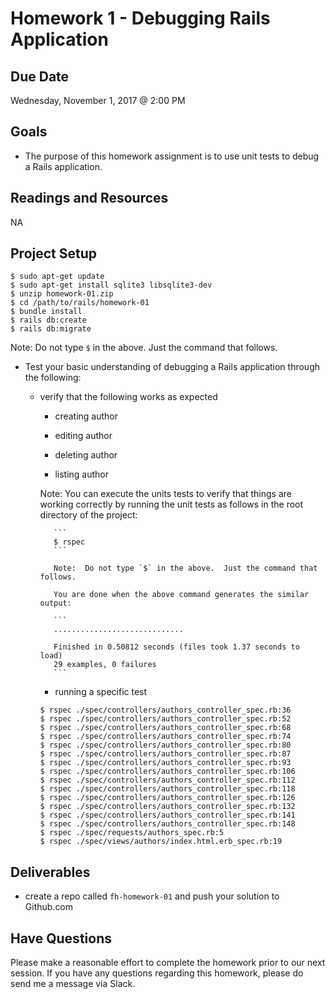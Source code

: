 # Homework 1 - Debugging Rails Application

## Due Date

Wednesday, November 1, 2017 @ 2:00 PM

## Goals

- The purpose of this homework assignment is to use unit tests to debug a Rails
  application.

## Readings and Resources

NA

## Project Setup

  ```
  $ sudo apt-get update
  $ sudo apt-get install sqlite3 libsqlite3-dev
  $ unzip homework-01.zip
  $ cd /path/to/rails/homework-01
  $ bundle install
  $ rails db:create
  $ rails db:migrate
  ```

  Note:  Do not type `$` in the above.  Just the command that follows.

- Test your basic understanding of debugging a Rails application through the
  following:

  - verify that the following works as expected

    - creating author

    - editing author

    - deleting author

    - listing author

    Note:  You can execute the units tests to verify that things are working
           correctly by running the unit tests as follows in the root directory
           of the project:

           ```
           $ rspec
           ```

           Note:  Do not type `$` in the above.  Just the command that follows.

           You are done when the above command generates the similar output:

           ```
           .............................

           Finished in 0.50812 seconds (files took 1.37 seconds to load)
           29 examples, 0 failures
           ```

    - running a specific test

    ```
    $ rspec ./spec/controllers/authors_controller_spec.rb:36
    $ rspec ./spec/controllers/authors_controller_spec.rb:52
    $ rspec ./spec/controllers/authors_controller_spec.rb:68
    $ rspec ./spec/controllers/authors_controller_spec.rb:74
    $ rspec ./spec/controllers/authors_controller_spec.rb:80
    $ rspec ./spec/controllers/authors_controller_spec.rb:87
    $ rspec ./spec/controllers/authors_controller_spec.rb:93
    $ rspec ./spec/controllers/authors_controller_spec.rb:106
    $ rspec ./spec/controllers/authors_controller_spec.rb:112
    $ rspec ./spec/controllers/authors_controller_spec.rb:118
    $ rspec ./spec/controllers/authors_controller_spec.rb:126
    $ rspec ./spec/controllers/authors_controller_spec.rb:132
    $ rspec ./spec/controllers/authors_controller_spec.rb:141
    $ rspec ./spec/controllers/authors_controller_spec.rb:148
    $ rspec ./spec/requests/authors_spec.rb:5
    $ rspec ./spec/views/authors/index.html.erb_spec.rb:19
    ```

## Deliverables

  - create a repo called `fh-homework-01` and push your solution to Github.com

## Have Questions

Please make a reasonable effort to complete the homework prior to our next session.  If you have any questions regarding this homework, please do send me a message via Slack.
